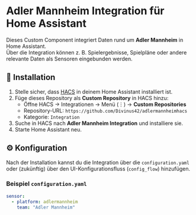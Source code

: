 # Adler Mannheim Integration für Home Assistant

Dieses Custom Component integriert Daten rund um **Adler Mannheim** in Home Assistant.  
Über die Integration können z. B. Spielergebnisse, Spielpläne oder andere relevante Daten als Sensoren eingebunden werden.

## 🔧 Installation

1. Stelle sicher, dass [HACS](https://hacs.xyz/) in deinem Home Assistant installiert ist.
2. Füge dieses Repository als **Custom Repository** in HACS hinzu:
   - Öffne HACS → Integrationen → Menü (⋮) → **Custom Repositories**
   - Repository-URL: `https://github.com/Divinus42/adlermannheimhacs`
   - Kategorie: `Integration`
3. Suche in HACS nach **Adler Mannheim Integration** und installiere sie.
4. Starte Home Assistant neu.

## ⚙️ Konfiguration

Nach der Installation kannst du die Integration über die `configuration.yaml` oder (zukünftig) über den UI-Konfigurationsfluss (`config_flow`) hinzufügen.

### Beispiel `configuration.yaml`

```yaml
sensor:
  - platform: adlermannheim
    team: "Adler Mannheim"
